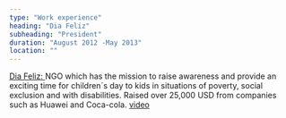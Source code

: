 ```yaml
---
type: "Work experience"
heading: "Dia Feliz"
subheading: "President"
duration: "August 2012 -May 2013"
location: ""
---
```


<a href="http://www.itesm.mx/wps/wcm/connect/snc/portal+informativo/por+campus/santa+fe/vida+estudiantil/festejan+dia+del+nino+con+risuenos+y+dia+feliz"
 target ="_blank">Dia Feliz: </a>
NGO which has the mission to raise awareness and provide an exciting time for children´s day to kids in situations of poverty, social exclusion and with disabilities.  Raised over 25,000 USD from companies such as Huawei and Coca-cola.
<a href ="https://vimeo.com/67693841">video </a>

